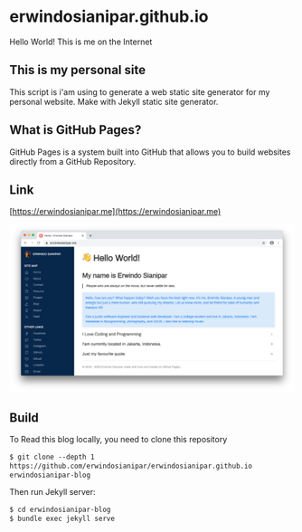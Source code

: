 # erwindosianipar.github.io
Hello World! This is me on the Internet  

## This is my personal site

This script is i'am using to generate a web static site generator for my personal website.
Make with Jekyll static site generator.

## What is GitHub Pages?

GitHub Pages is a system built into GitHub that allows you to build websites directly from a GitHub Repository.

## Link
[https://erwindosianipar.me](https://erwindosianipar.me)

![Screenshot](/media/erwindosianipar.me.png)

## Build

To Read this blog locally, you need to clone this repository

```
$ git clone --depth 1 https://github.com/erwindosianipar/erwindosianipar.github.io erwindosianipar-blog
```

Then run Jekyll server:

```
$ cd erwindosianipar-blog
$ bundle exec jekyll serve
```
